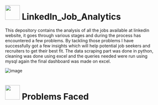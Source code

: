 # 
# <img src="https://media.tenor.com/KOki-OrS24AAAAAC/linkedin.gif" width="48" height="48"> **LinkedIn_Job_Analytics**

This depository contains the analysis of all the jobs available at linkedin website, it goes through various stages and during the process has encountered a few problems. By tackling those problems I have successfully got a few insights which will help potential job seekers and recruiters to get their best fit. The data scraping part was done in python, cleaning was done using excel and the queries needed were run using mysql again the final dashboard was made on excel.



![image](https://media.tenor.com/gyNDu8UeHA8AAAAd/looking-for-a-job-job.gif)



# <img src="https://media.tenor.com/9GwjnjhCSZ0AAAAi/sportsmanias-technical-difficulties.gif" width="48" height="48"> **Problems Faced**


